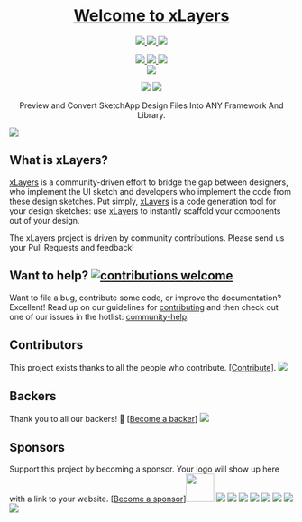<h1 align="center">
  <a href="https://xlayers.app">Welcome to xLayers</a>
</h1>

<p align="center" >
  
 <a href="https://xlayers.app">
    <img src="https://img.shields.io/website-up-down-ff69b4-ff69b4/http/shields.io.svg?label=xlayers.app"/>
  </a>

 <a href="https://xlayers.dev">
    <img src="https://img.shields.io/website-up-down-ff69b4-ff69b4/http/shields.io.svg?label=xlayers.dev"/>
  </a>
 
   <a href="https://xlayers.design">
    <img src="https://img.shields.io/website-up-down-ff69b4-ff69b4/http/shields.io.svg?label=xlayers.design"/>
  </a>
</p>

<p align="center" >
  
  <a href="https://twitter.com/xlayers_">
    <img src="https://img.shields.io/badge/say-thanks-ff69b4.svg"/>
  </a>
  
  <a href="https://angular.io">
    <img src="https://img.shields.io/badge/Made%20with-Angular-E13137.svg"/>
  </a>
  
  <a href="https://github.com/xlayers/xlayers/issues">
    <img src="http://isitmaintained.com/badge/resolution/xlayers/xlayers.svg"/>
  </a>
  
  <br/>
  <a href="https://github.com/xlayers/xlayers/actions">
    <img src="https://github.com/xlayers/xlayers/workflows/mainworkflow/badge.svg" />
  </a>
  
</p>

<p align="center" >

  <img src="https://img.shields.io/github/license/xlayers/xlayers.svg"/>
  
 <a href="https://github.com/xlayers/xlayers">
    <img src="https://img.shields.io/github/contributors/xlayers/xlayers.svg"/>
  </a>

</p>

<p align="center">Preview and Convert SketchApp Design Files Into ANY Framework And Library.</p>
<img align="center" src="https://raw.githubusercontent.com/xlayers/xlayers/main/apps/xlayers/src/assets/xlayers-ui-1.png?raw=true"/>

## What is xLayers?

[xLayers](https://xLayers.dev) is a community-driven effort to bridge the gap between designers, who implement the UI sketch and developers who implement the code from these design sketches. Put simply, [xLayers](https://xLayers.design) is a code generation tool for your design sketches: use [xLayers](https://xLayers.app) to instantly scaffold your components out of your design.

The xLayers project is driven by community contributions. Please send us your Pull Requests and feedback!

## Want to help? [![contributions welcome](https://img.shields.io/badge/contributions-welcome-brightgreen.svg?style=flat)](https://github.com/xlayers/xlayers/issues)

Want to file a bug, contribute some code, or improve the documentation? Excellent! Read up on our guidelines for [contributing](https://github.com/xlayers/xlayers/blob/master/CONTRIBUTING.md) and then check out one of our issues in the hotlist: [community-help](https://github.com/xlayers/xlayers/issues).

## Contributors

This project exists thanks to all the people who contribute. [[Contribute](CONTRIBUTING.md)].
<a href="https://github.com/xlayers/xlayers/graphs/contributors">
<img src="https://opencollective.com/xlayers/contributors.svg?width=890&button=false" />
</a>

## Backers

Thank you to all our backers! 🙏 [[Become a backer](https://opencollective.com/xlayers#backer)]
<a href="https://opencollective.com/xlayers#backers" target="_blank"><img src="https://opencollective.com/xlayers/backers.svg?width=890"></a>

## Sponsors

Support this project by becoming a sponsor. Your logo will show up here with a link to your website. [[Become a sponsor](https://opencollective.com/xlayers#sponsor)][<img src="https://pbs.twimg.com/profile_images/481333142238679040/ErykRvBG_200x200.png" width="50">](https://www.centigrade.de/en)
<a href="https://opencollective.com/xlayers/sponsor/2/website" target="_blank"><img src="https://opencollective.com/xlayers/sponsor/2/avatar.svg"></a>
<a href="https://opencollective.com/xlayers/sponsor/3/website" target="_blank"><img src="https://opencollective.com/xlayers/sponsor/3/avatar.svg"></a>
<a href="https://opencollective.com/xlayers/sponsor/4/website" target="_blank"><img src="https://opencollective.com/xlayers/sponsor/4/avatar.svg"></a>
<a href="https://opencollective.com/xlayers/sponsor/5/website" target="_blank"><img src="https://opencollective.com/xlayers/sponsor/5/avatar.svg"></a>
<a href="https://opencollective.com/xlayers/sponsor/6/website" target="_blank"><img src="https://opencollective.com/xlayers/sponsor/6/avatar.svg"></a>
<a href="https://opencollective.com/xlayers/sponsor/7/website" target="_blank"><img src="https://opencollective.com/xlayers/sponsor/7/avatar.svg"></a>
<a href="https://opencollective.com/xlayers/sponsor/8/website" target="_blank"><img src="https://opencollective.com/xlayers/sponsor/8/avatar.svg"></a>
<a href="https://opencollective.com/xlayers/sponsor/9/website" target="_blank"><img src="https://opencollective.com/xlayers/sponsor/9/avatar.svg"></a>
